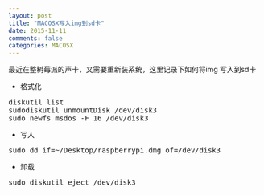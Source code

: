 ```yaml
---
layout: post
title: "MACOSX写入img到sd卡"
date: 2015-11-11
comments: false
categories: MACOSX
---
```


最近在整树莓派的声卡，又需要重新装系统，这里记录下如何将img 写入到sd卡

* 格式化
<pre>
diskutil list
sudodiskutil unmountDisk /dev/disk3
sudo newfs_msdos -F 16 /dev/disk3
</pre>
* 写入
<pre>
sudo dd if=~/Desktop/raspberrypi.dmg of=/dev/disk3
</pre>

* 卸载
<pre>
sudo diskutil eject /dev/disk3
</pre>